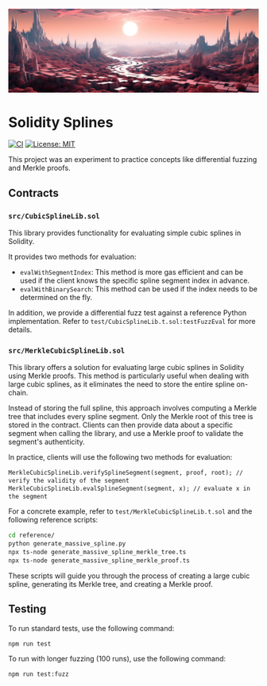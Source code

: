 ![Header](header.png)

# Solidity Splines

[![CI](https://img.shields.io/github/actions/workflow/status/GabrielBianconi/solidity-splines/test.yml?branch=main&label=build)](https://img.shields.io/github/actions/workflow/status/GabrielBianconi/solidity-splines/test.yml?branch=main&label=build)
[![License: MIT](https://img.shields.io/badge/License-MIT-brightgreen.svg)](https://github.com/GabrielBianconi/solidity-splines/blob/main/LICENSE)

This project was an experiment to practice concepts like differential fuzzing and Merkle proofs.

## Contracts

### `src/CubicSplineLib.sol`

This library provides functionality for evaluating simple cubic splines in Solidity.

It provides two methods for evaluation:

- `evalWithSegmentIndex`: This method is more gas efficient and can be used if the client knows the specific spline segment index in advance.
- `evalWithBinarySearch`: This method can be used if the index needs to be determined on the fly.

In addition, we provide a differential fuzz test against a reference Python implementation. Refer to `test/CubicSplineLib.t.sol:testFuzzEval` for more details.

### `src/MerkleCubicSplineLib.sol`

This library offers a solution for evaluating large cubic splines in Solidity using Merkle proofs. This method is particularly useful when dealing with large cubic splines, as it eliminates the need to store the entire spline on-chain.

Instead of storing the full spline, this approach involves computing a Merkle tree that includes every spline segment. Only the Merkle root of this tree is stored in the contract. Clients can then provide data about a specific segment when calling the library, and use a Merkle proof to validate the segment's authenticity.

In practice, clients will use the following two methods for evaluation:

```solidity
MerkleCubicSplineLib.verifySplineSegment(segment, proof, root); // verify the validity of the segment
MerkleCubicSplineLib.evalSplineSegment(segment, x); // evaluate x in the segment
```

For a concrete example, refer to `test/MerkleCubicSplineLib.t.sol` and the following reference scripts:

```sh
cd reference/
python generate_massive_spline.py
npx ts-node generate_massive_spline_merkle_tree.ts
npx ts-node generate_massive_spline_merkle_proof.ts
```

These scripts will guide you through the process of creating a large cubic spline, generating its Merkle tree, and creating a Merkle proof.

## Testing

To run standard tests, use the following command:

```sh
npm run test
```

To run with longer fuzzing (100 runs), use the following command:

```sh
npm run test:fuzz
```
